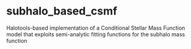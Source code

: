# subhalo_based_csmf
Halotools-based implementation of a Conditional Stellar Mass Function model that exploits semi-analytic fitting functions for the subhalo mass function
